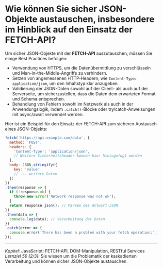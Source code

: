 # Wie können Sie sicher JSON-Objekte austauschen, insbesondere im Hinblick auf den Einsatz der FETCH-API?

Um sicher JSON-Objekte mit der **FETCH-API** auszutauschen, müssen Sie einige Best Practices befolgen:
  - Verwendung von HTTPS, um die Datenübermittlung zu verschlüsseln und Man-in-the-Middle-Angriffe zu verhindern.
  - Setzen von angemessenen HTTP-Headern, wie `Content-Type: application/json`, um den Inhaltstyp klar anzugeben.
  - Validierung der JSON-Daten sowohl auf der Client- als auch auf der Serverseite, um sicherzustellen, dass die Daten dem erwarteten Format und Schema entsprechen.
  - Behandlung von Fehlern sowohl im Netzwerk als auch in der Anwendungslogik, indem `.catch()`-Blöcke oder try/catch-Anweisungen mit async/await verwendet werden.

Hier ist ein Beispiel für den Einsatz der FETCH-API zum sicheren Austausch eines JSON-Objekts:
```javascript
fetch('https://api.example.com/data', {
  method: 'POST',
  headers: {
    'Content-Type': 'application/json',
    // Weitere Sicherheitsheader können hier hinzugefügt werden
  },
  body: JSON.stringify({
    key: 'value'
    // ... weitere Daten
  })
})
.then(response => {
  if (!response.ok) {
    throw new Error('Network response was not ok');
  }
  return response.json(); // Parsen des Antwort-JSON
})
.then(data => {
  console.log(data); // Verarbeitung der Daten
})
.catch(error => {
  console.error('There has been a problem with your fetch operation:', error);
});
```

---

_Kapitel:_ JavaScript: FETCH-API, DOM-Manipulation, RESTful Services
_Lernziel 59 \[2/3\]:_ Sie wissen um die Problematik der kaskadierten Verarbeitung und können sicher JSON-Objekte austauschen.
